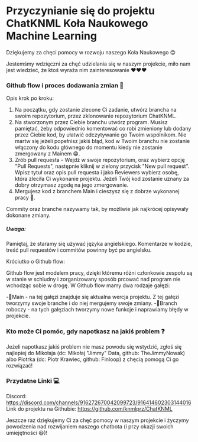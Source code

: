 # Przyczynianie się do projektu ChatKNML Koła Naukowego Machine Learning

Dziękujemy za chęci pomocy w rozwoju naszego Koła Naukowego 😊

Jestemśmy wdzięczni za chęć udzielania się w naszym projekcie, miło nam jest wiedzieć, że ktoś wyraża nim zainteresowanie   ❤❤❤
 


### Github flow i proces dodawania zmian 🤔


Opis krok po kroku:
1. Na początku, gdy zostanie zlecone Ci zadanie, utwórz brancha na swoim repozytorium, przez zklonowanie repozytorium ChatKNML.
2. Na stworzonym przez Ciebie branchu utwórz program. Musisz pamiętać, żeby odpowiednio komentować co robi zmieniony lub dodany przez Ciebie kod, by ułatwić odczytywanie go Twoim wspólnikom. Nie martw się jeżeli popełnisz jakiś błąd, kod w Twoim branchu nie zostanie włączony do kodu głównego do momentu kiedy nie zostanie zmergowany z Mainem 😁.
3. Zrób pull requesta - Wejdź w swoje repozytorium, oraz wybierz opcję "Pull Requests", następnie kliknij w zielony przycisk "New pull request". Wpisz tytuł oraz opis pull requesta i jako Reviewers wybierz osobę, która zleciła Ci wykonanie projektu. Jeżeli Twój kod zostanie uznany za dobry otrzymasz zgodę na jego zmergowanie. 
4. Mergujesz kod z branchem Main i cieszysz się z dobrze wykonanej pracy 🤩.

Commity oraz branche nazywamy tak, by możliwie jak najkrócej opisywały dokonane zmiany.

##### Uwaga:
Pamiętaj, że staramy się używać języka angielskiego. Komentarze w kodzie, treść pull requestów i commitów powinny być po angielsku. 

Króciutko o Github flow:

Github flow jest modelem pracy, dzięki któremu różni członkowie zespołu są w
stanie w schludny i zorganizowany sposób prcować nad program nie wchodząc sobie w drogę.
W Github flow mamy dwa rodzaje gałęzi:

-🥇Main - na tej gałęzi znajduje się aktualna wercja projektu. Z tej gałęzi tworzymy swoje branche i do niej mergujemy swoje zmiany.
-🥈Branch roboczy - na tych gałęziach tworzymy nowe funkcje i naprawiamy błędy w projekcie. 



### Kto może Ci pomóc, gdy napotkasz na jakiś problem ❓

Jeżeli napotkasz jakiś problem nie masz powodu się wstydzić, zgłoś się najlepiej do Mikołaja (dc: Mikołaj "Jimmy" Data, github: TheJimmyNowak)  albo Piotrka (dc: Piotr Krawiec, github: Finloop) z chęcią pomogą Ci go rozwiązać! 




 ### Przydatne Linki 💻


Discord: https://discord.com/channels/916272670042099723/916414602303144016
Link do projektu na Githubie: https://github.com/knmlprz/ChatKNML




Jeszcze raz dziękujemy Ci za chęć pomocy w naszym projekcie i życzymy powodzenia nad rozwijaniem naszego chatbota (i przy okazji swoich umiejętności 😃)!
